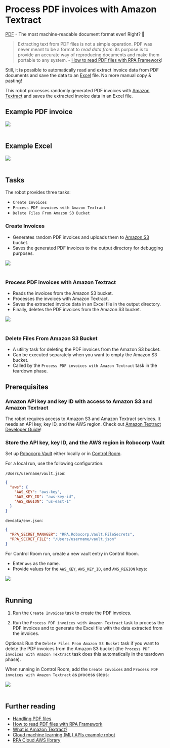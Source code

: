 # Process PDF invoices with Amazon Textract

[PDF](https://en.wikipedia.org/wiki/PDF) - The most machine-readable document format ever! Right? 🙈

> Extracting text from PDF files is not a simple operation. PDF was never meant to be a format to _read data from_: its purpose is to provide an accurate way of reproducing documents and make them portable to any system. - [How to read PDF files with RPA Framework](https://robocorp.com/docs/development-guide/pdf/how-to-read-pdf-files)!

Still, it **is** possible to automatically read and extract invoice data from PDF documents and save the data to an [Excel](https://en.wikipedia.org/wiki/Microsoft_Excel) file. No more manual copy & pasting!

This robot processes randomly generated PDF invoices with [Amazon Textract](https://aws.amazon.com/textract/) and saves the extracted invoice data in an Excel file.

## Example PDF invoice

<img src="images/example-pdf-invoice.png" style="margin-bottom:20px">

## Example Excel

<img src="images/example-excel.png" style="margin-bottom:20px">

## Tasks

The robot provides three tasks:

- `Create Invoices`
- `Process PDF invoices with Amazon Textract`
- `Delete Files From Amazon S3 Bucket`

### Create Invoices

- Generates random PDF invoices and uploads them to [Amazon S3](https://aws.amazon.com/s3/) bucket.
- Saves the generated PDF invoices to the output directory for debugging purposes.

<img src="images/example-run-artifacts.png" style="margin-bottom:20px">

### Process PDF invoices with Amazon Textract

- Reads the invoices from the Amazon S3 bucket.
- Processes the invoices with Amazon Textract.
- Saves the extracted invoice data in an Excel file in the output directory.
- Finally, deletes the PDF invoices from the Amazon S3 bucket.

<img src="images/example-run-artifacts-excel.png" style="margin-bottom:20px">

### Delete Files From Amazon S3 Bucket

- A utility task for deleting the PDF invoices from the Amazon S3 bucket.
- Can be executed separately when you want to empty the Amazon S3 bucket.
- Called by the `Process PDF invoices with Amazon Textract` task in the teardown phase.

## Prerequisites

### Amazon API key and key ID with access to Amazon S3 and Amazon Textract

The robot requires access to Amazon S3 and Amazon Textract services. It needs an API key, key ID, and the AWS region. Check out [Amazon Textract Developer Guide](https://docs.aws.amazon.com/textract/latest/dg/what-is.html)!

### Store the API key, key ID, and the AWS region in Robocorp Vault

Set up [Robocorp Vault](https://robocorp.com/docs/development-guide/variables-and-secrets/vault) either locally or in [Control Room](https://robocorp.com/docs/control-room).

For a local run, use the following configuration:

`/Users/username/vault.json`:

```json
{
  "aws": {
    "AWS_KEY": "aws-key",
    "AWS_KEY_ID": "aws-key-id",
    "AWS_REGION": "us-east-1"
  }
}
```

`devdata/env.json`:

```json
{
  "RPA_SECRET_MANAGER": "RPA.Robocorp.Vault.FileSecrets",
  "RPA_SECRET_FILE": "/Users/username/vault.json"
}
```

For Control Room run, create a new vault entry in Control Room.

- Enter `aws` as the name.
- Provide values for the `AWS_KEY`, `AWS_KEY_ID`, and `AWS_REGION` keys:

<img src="images/control-room-vault.png" style="margin-bottom:20px">

## Running

1. Run the `Create Invoices` task to create the PDF invoices.

2. Run the `Process PDF invoices with Amazon Textract` task to process the PDF invoices and to generate the Excel file with the data extracted from the invoices.

Optional: Run the `Delete Files From Amazon S3 Bucket` task if you want to delete the PDF invoices from the Amazon S3 bucket (the `Process PDF invoices with Amazon Textract` task does this automatically in the teardown phase).

When running in Control Room, add the `Create Invoices` and `Process PDF invoices with Amazon Textract` as process steps:

<img src="images/control-room-process-steps.png" style="margin-bottom:20px">

## Further reading

- [Handling PDF files](https://robocorp.com/docs/development-guide/pdf)
- [How to read PDF files with RPA Framework](https://robocorp.com/docs/development-guide/pdf/how-to-read-pdf-files)
- [What is Amazon Textract?](https://docs.aws.amazon.com/textract/latest/dg/what-is.html)
- [Cloud machine learning (ML) APIs example robot](https://robocorp.com/docs/development-guide/ai-machine-learning/cloud-machine-learning-apis)
- [RPA.Cloud.AWS library](https://robocorp.com/docs/libraries/rpa-framework/rpa-cloud-aws)
